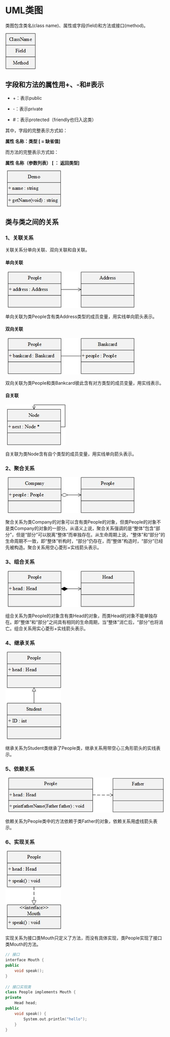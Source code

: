 # UML类图

类图包含类名(class name)、属性或字段(field)和方法或接口(method)。

![fig1](https://github.com/expectmeeting/DataStructure/blob/master/DesignPattern/UML/figure1.jpg)

## 字段和方法的属性用+、-和#表示

- +：表示public

- -：表示private
- #：表示protected（friendly也归入这类）

其中，字段的完整表示方式如：

**属性 	名称：类型  [ = 缺省值]**

而方法的完整表示方式如：

**属性 	名称（参数列表）  [ ： 返回类型]**

![fig2](https://github.com/expectmeeting/DataStructure/blob/master/DesignPattern/UML/figure2.jpg)

## 类与类之间的关系

### 1、关联关系

关联关系分单向关联、双向关联和自关联。

#### 单向关联

![fig3](https://github.com/expectmeeting/DataStructure/blob/master/DesignPattern/UML/figure3.jpg)

单向关联为类People含有类Address类型的成员变量，用实线单向箭头表示。

#### 双向关联

![fig4](https://github.com/expectmeeting/DataStructure/blob/master/DesignPattern/UML/figure4.jpg)

双向关联为类People和类Bankcard彼此含有对方类型的成员变量，用实线表示。

#### 自关联

![fig5](https://github.com/expectmeeting/DataStructure/blob/master/DesignPattern/UML/figure5.jpg)

自关联为类Node含有自个类型的成员变量，用实线单向箭头表示。

### 2、聚合关系

![fig6](https://github.com/expectmeeting/DataStructure/blob/master/DesignPattern/UML/figure6.jpg)

聚合关系为类Company的对象可以含有类People的对象，但类People的对象不是类Company的对象的一部分。从语义上说，聚合关系强调的是“整体”包含“部分”，但是“部分”可以脱离“整体”而单独存在。从生命周期上说，“整体”和“部分”的生命周期不一致，即“整体”析构时，“部分”仍存在，而“整体”构造时，“部分”已经先被构造。聚合关系用空心菱形+实线箭头表示。

### 3、组合关系

![fig7](https://github.com/expectmeeting/DataStructure/blob/master/DesignPattern/UML/figure7.jpg)

组合关系为类People的对象含有类Head的对象，而类Head的对象不能单独存在。即“整体”和“部分”之间具有相同的生命周期，当“整体”消亡后，“部分”也将消亡。组合关系用实心菱形+实线箭头表示。

### 4、继承关系

![fig8](https://github.com/expectmeeting/DataStructure/blob/master/DesignPattern/UML/figure8.jpg)

继承关系为Student类继承了People类，继承关系用带空心三角形箭头的实线表示。

### 5、依赖关系

![fig9](https://github.com/expectmeeting/DataStructure/blob/master/DesignPattern/UML/figure9.jpg)

依赖关系为People类中的方法依赖于类Father的对象，依赖关系用虚线箭头表示。

### 6、实现关系

![fig10](https://github.com/expectmeeting/DataStructure/blob/master/DesignPattern/UML/figure10.jpg)

实现关系为接口类Mouth只定义了方法，而没有具体实现，类People实现了接口类Mouth的方法。

~~~c++
// 接口
interface Mouth {
public 
	void speak();
}

// 接口实现类
class People implements Mouth {
private 
    Head head;
public 
    void speak() {
        System.out.println("hello");
    }
}

~~~

